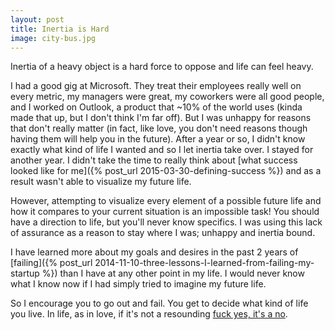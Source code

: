 ```yaml
---
layout: post
title: Inertia is Hard
image: city-bus.jpg
---
```


Inertia of a heavy object is a hard force to oppose and life can feel heavy.

I had a good gig at Microsoft. They treat their employees really well on every metric, my managers were great, my coworkers were all good people, and I worked on Outlook, a product that ~10% of the world uses (kinda made that up, but I don't think I'm far off). But I was unhappy for reasons that don't really matter (in fact, like love, you don't need reasons though having them will help you in the future). After a year or so, I didn't know exactly what kind of life I wanted and so I let inertia take over. I stayed for another year. I didn't take the time to really think about [what success looked like for me]({% post_url 2015-03-30-defining-success %}) and as a result wasn't able to visualize my future life.

However, attempting to visualize every element of a possible future life and how it compares to your current situation is an impossible task! You should have a direction to life, but you'll never know specifics. I was using this lack of assurance as a reason to stay where I was; unhappy and inertia bound.

I have learned more about my goals and desires in the past 2 years of [failing]({% post_url 2014-11-10-three-lessons-I-learned-from-failing-my-startup %}) than I have at any other point in my life. I would never know what I know now if I had simply tried to imagine my future life.

So I encourage you to go out and fail. You get to decide what kind of life you live. In life, as in love, if it's not a resounding [fuck yes, it's a no](http://markmanson.net/fuck-yes).

